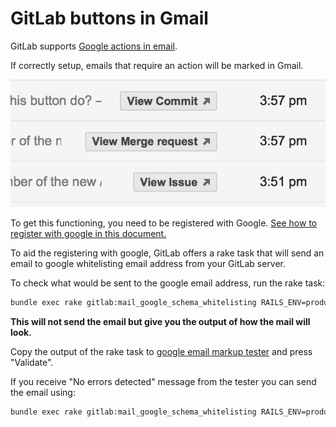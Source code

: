 # GitLab buttons in Gmail

GitLab supports [Google actions in email](https://developers.google.com/gmail/markup/actions/actions-overview).

If correctly setup, emails that require an action will be marked in Gmail.

![gitlab_actions](gitlab_actions.png)

To get this functioning, you need to be registered with Google.
[See how to register with google in this document.](https://developers.google.com/gmail/markup/registering-with-google)

To aid the registering with google, GitLab offers a rake task that will send an email to google whitelisting email address from your GitLab server.

To check what would be sent to the google email address, run the rake task:

```bash
bundle exec rake gitlab:mail_google_schema_whitelisting RAILS_ENV=production
```

**This will not send the email but give you the output of how the mail will look.**

Copy the output of the rake task to [google email markup tester](https://www.google.com/webmasters/markup-tester/u/0/) and press "Validate".

If you receive "No errors detected" message from the tester you can send the email using:

```bash
bundle exec rake gitlab:mail_google_schema_whitelisting RAILS_ENV=production SEND=true
```
